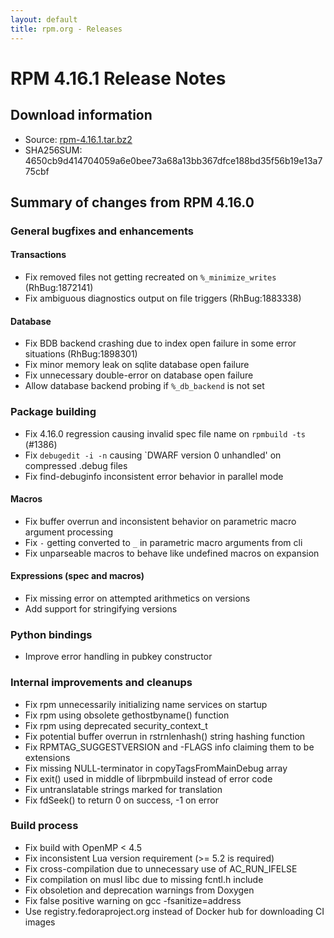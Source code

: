```yaml
---
layout: default
title: rpm.org - Releases
---
```


# RPM 4.16.1 Release Notes

## Download information
 * Source: [rpm-4.16.1.tar.bz2](http://ftp.rpm.org/releases/rpm-4.16.x/rpm-4.16.1.tar.bz2)
 * SHA256SUM: 4650cb9d414704059a6e0bee73a68a13bb367dfce188bd35f56b19e13a775cbf

## Summary of changes from RPM 4.16.0

### General bugfixes and enhancements

#### Transactions
* Fix removed files not getting recreated on `%_minimize_writes` (RhBug:1872141)
* Fix ambiguous diagnostics output on file triggers (RhBug:1883338)

#### Database
* Fix BDB backend crashing due to index open failure in some error situations
  (RhBug:1898301)
* Fix minor memory leak on sqlite database open failure
* Fix unnecessary double-error on database open failure
* Allow database backend probing if `%_db_backend` is not set

### Package building
* Fix 4.16.0 regression causing invalid spec file name on `rpmbuild -ts`
  (#1386)
* Fix `debugedit -i -n` causing `DWARF version 0 unhandled' on compressed
  .debug files
* Fix find-debuginfo inconsistent error behavior in parallel mode

#### Macros
* Fix buffer overrun and inconsistent behavior on parametric macro
  argument processing
* Fix `-` getting converted to `_` in parametric macro arguments from cli
* Fix unparseable macros to behave like undefined macros on expansion

#### Expressions (spec and macros)
* Fix missing error on attempted arithmetics on versions
* Add support for stringifying versions

### Python bindings
* Improve error handling in pubkey constructor

### Internal improvements and cleanups
* Fix rpm unnecessarily initializing name services on startup
* Fix rpm using obsolete gethostbyname() function
* Fix rpm using deprecated security_context_t
* Fix potential buffer overrun in rstrnlenhash() string hashing function
* Fix RPMTAG_SUGGESTVERSION and -FLAGS info claiming them to be extensions
* Fix missing NULL-terminator in copyTagsFromMainDebug array
* Fix exit() used in middle of librpmbuild instead of error code
* Fix untranslatable strings marked for translation
* Fix fdSeek() to return 0 on success, -1 on error

### Build process
* Fix build with OpenMP < 4.5
* Fix inconsistent Lua version requirement (>= 5.2 is required)
* Fix cross-compilation due to unnecessary use of AC_RUN_IFELSE
* Fix compilation on musl libc due to missing fcntl.h include
* Fix obsoletion and deprecation warnings from Doxygen
* Fix false positive warning on gcc -fsanitize=address
* Use registry.fedoraproject.org instead of Docker hub for downloading CI images

